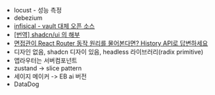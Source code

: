 
- locust - 성능 측정
- debezium
- [infisical - vault 대체 오픈 소스](https://github.com/Infisical/infisical)
- [[번역] shadcn/ui 의 해부](https://siosio3103.medium.com/shadcn-ui-%EC%9D%98-%ED%95%B4%EB%B6%80-ebd469c34614)
- [면접관이 React Router 동작 원리를 물어본다면? History API로 답변하세요](https://velog.io/@k-svelte-master/react-router-interview)
- 디자인 없음, shadcn
  디자이 있음, headless 라이브러리(radix primitive)
- 앱라우터는 서버컴포넌트
- zustand -> slice pattern
- 세이지 메이커 -> EB ai 버전
- DataDog
